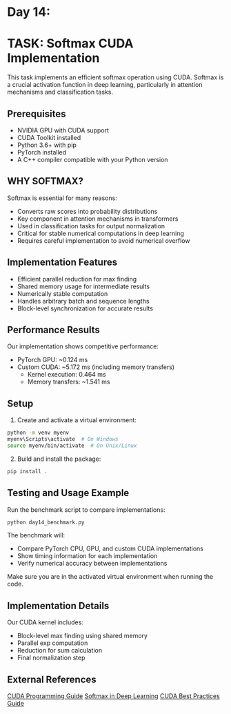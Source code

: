 # Day 14:
# TASK: Softmax CUDA Implementation

This task implements an efficient softmax operation using CUDA. Softmax is a crucial activation function in deep learning, particularly in attention mechanisms and classification tasks.

## Prerequisites
- NVIDIA GPU with CUDA support
- CUDA Toolkit installed
- Python 3.6+ with pip
- PyTorch installed
- A C++ compiler compatible with your Python version

## WHY SOFTMAX?

Softmax is essential for many reasons:
- Converts raw scores into probability distributions
- Key component in attention mechanisms in transformers
- Used in classification tasks for output normalization
- Critical for stable numerical computations in deep learning
- Requires careful implementation to avoid numerical overflow

## Implementation Features
- Efficient parallel reduction for max finding
- Shared memory usage for intermediate results
- Numerically stable computation
- Handles arbitrary batch and sequence lengths
- Block-level synchronization for accurate results

## Performance Results
Our implementation shows competitive performance:
- PyTorch GPU: ~0.124 ms
- Custom CUDA: ~5.172 ms (including memory transfers)
  - Kernel execution: 0.464 ms
  - Memory transfers: ~1.541 ms

## Setup
1. Create and activate a virtual environment:
```bash
python -m venv myenv
myenv\Scripts\activate  # On Windows
source myenv/bin/activate  # On Unix/Linux
```

2. Build and install the package:
```bash
pip install .
```

## Testing and Usage Example
Run the benchmark script to compare implementations:

```bash
python day14_benchmark.py
```

The benchmark will:
- Compare PyTorch CPU, GPU, and custom CUDA implementations
- Show timing information for each implementation
- Verify numerical accuracy between implementations

Make sure you are in the activated virtual environment when running the code.

## Implementation Details
Our CUDA kernel includes:
- Block-level max finding using shared memory
- Parallel exp computation
- Reduction for sum calculation
- Final normalization step

## External References

[CUDA Programming Guide](https://docs.nvidia.com/cuda/cuda-c-programming-guide/index.html)
[Softmax in Deep Learning](https://pytorch.org/docs/stable/generated/torch.nn.Softmax.html)
[CUDA Best Practices Guide](https://docs.nvidia.com/cuda/cuda-c-best-practices-guide/index.html)
